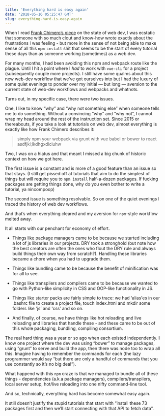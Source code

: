 ```yaml
---
title: 'Everything hard is easy again'
date: '2018-05-16 05:25:47 GMT'
slug: everything-hard-is-easy-again
---
```

When I read [Frank Chimero’s piece](https://frankchimero.com/writing/everything-easy-is-hard-again/) on the state of web dev, I was ecstatic that someone with so much clout and know-how wrote exactly about the frustrations I was feeling - but more in the sense of not being able to make sense of all this `npm install` shit that seems to be the start of every tutorial these days than as someone working (sometimes) as a web dev.

For many months, I had been avoiding this npm and webpack route like the plague. Until I hit a point where I _had_ to work with `vue-cli` for a project (subsequently couple more projects). I still have some qualms about this new web-dev workflow that we’ve got ourselves into but I had the luxury of some quiet evenings to ponder over my initial — but long — aversion to the current state of web-dev workflows and webpacks and whatnots.

Turns out, in my specific case, there were two issues.

One, I like to know “why” and “why not something else” when someone tells me to do something. Without a convincing “why” and “why not”, I cannot wrap my head around the rest of the instruction set. Since 2015 or thereabouts, if you take a look at tutorials on web dev, almost everything is exactly like how Frank Chimero describes it:

> simply npm your webpack via grunt with vue babel or bower to react asdfjkl;lkdhgxdlciuhw

Two, I was on a hiatus and that meant I missed a big chunk of historic context on how we got here.

The first issue is a constant and is more of a good feature than an issue so that stays. (I still get pissed off at tutorials that aim to do the simplest of things but will require you to `npm install` half-a-dozen packages. If fucking packages are getting things done, why do you even bother to write a tutorial, ya nincompoop)

The second issue is something resolvable. So on one of the quiet evenings I traced the history of web dev workflows.

And that’s when everything cleared and my aversion for `npm`\-style workflow melted away.

It all starts with our penchant for economy of effort.

*   Things like package managers came to be because we started including a lot of js libraries in our projects. DRY took a stronghold (but note how the best creators are often the ones who flout the DRY rule and always build things their own way from scratch?). Handling these libraries became a chore when you had to upgrade them.
    
*   Things like bundling came to be because the benefit of minification was for all to see.
    
*   Things like transpilers and compilers came to be because we wanted to go with Python-like simplicity in CSS and OOP-like functionality in JS.
    
*   Things like starter packs are fairly simple to trace: we had ‘alias'es in our .bashrc file to create a project file, touch index.html and mkdir some folders like 'js’ and 'css’ and so on.
    
*   And finally, of course, we have things like hot reloading and live reloading and libraries that handle these - and these came to be out of this whole packaging, bundling, compiling consortium.
    

The real hard thing was a year or so ago when each existed independently. I know one project where the dev was using “bower” to manage packages, using “grunt” to serve and build the app, then there was node too to wrap all this. Imagine having to remember the commands for each (the lazy programmer would say “but there are only a handful of commands that you use constantly so it’s no big deal”).

What happend with this `npm` craze is that we managed to bundle all of these things - dependencies (a.k.a package managers), compilers/transpilers, local server setup, hot/live reloading into one nifty command-line tool.

And so, technically, everything hard has become somewhat easy again.

It still doesn’t justify the stupid tutorials that start with “install these 73 packages first and then we’ll start connecting with that API to fetch data”.
